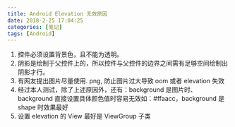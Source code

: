 ```yaml
---
title: Android Elevation 无效原因
date: 2018-2-25 17:04:25
categories: [笔记]
tags: [Android]
---
```

1. 控件必须设置背景色，且不能为透明。
2. 阴影是绘制于父控件上的，所以控件与父控件的边界之间需有足够空间绘制出阴影才行。
3. 有网友提出图片尽量使用. png, 防止图片过大导致 oom 或者 elevation 失效
4. 经过本人测试，除了上述原因外，还有：background 是图片时、background 直接设置具体颜色值时容易无效如：#ffaacc，background 是 shape 时效果最好
5. 设置 elevation 的 View 最好是 ViewGroup 子类